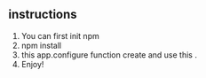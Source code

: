 ## instructions ##
1. You can first init npm 
2. npm install 
3. this app.configure function create and use this .
4. Enjoy!
